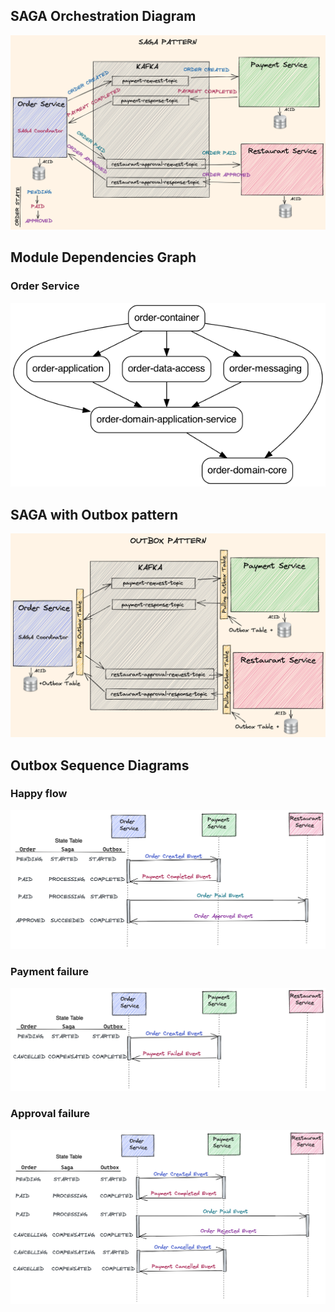 ## SAGA Orchestration Diagram
![](https://github.com/ryanhoangt/food-ordering-microservices/blob/main/docs/saga-choreography-diagram.png)

## Module Dependencies Graph
### Order Service

![](https://github.com/ryanhoangt/food-ordering-microservices/blob/main/docs/order-service-dependency-graph.png)

## SAGA with Outbox pattern
![](https://github.com/ryanhoangt/food-ordering-microservices/blob/main/docs/saga-with-outbox-diagram.png)

## Outbox Sequence Diagrams
### Happy flow
![](https://github.com/ryanhoangt/food-ordering-microservices/blob/main/docs/outbox-happy-flow.png)

### Payment failure
![](https://github.com/ryanhoangt/food-ordering-microservices/blob/main/docs/outbox-payment-failure.png)

### Approval failure
![](https://github.com/ryanhoangt/food-ordering-microservices/blob/main/docs/outbox-approval-failure.png)